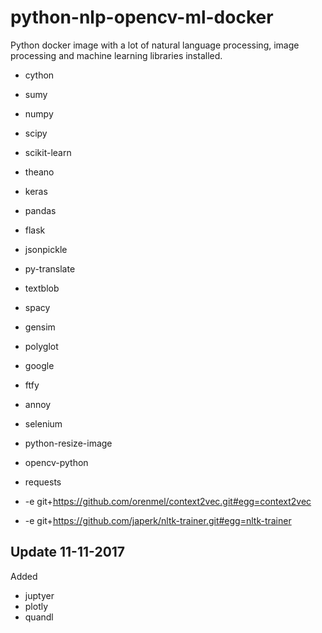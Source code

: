 # python-nlp-opencv-ml-docker
Python docker image with a lot of natural language processing, image processing and machine learning libraries installed.

- cython
- sumy
- numpy


- scipy
- scikit-learn
- theano
- keras
- pandas
- flask
- jsonpickle
- py-translate
- textblob
- spacy
- gensim
- polyglot
- google
- ftfy
- annoy
- selenium
- python-resize-image
- opencv-python
- requests
- -e git+https://github.com/orenmel/context2vec.git#egg=context2vec
- -e git+https://github.com/japerk/nltk-trainer.git#egg=nltk-trainer

## Update 11-11-2017

Added 

- juptyer
- plotly 
- quandl